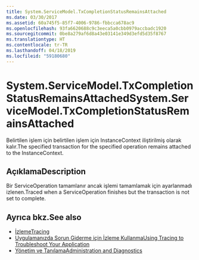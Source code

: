 ```yaml
---
title: System.ServiceModel.TxCompletionStatusRemainsAttached
ms.date: 03/30/2017
ms.assetid: 60a745f5-85f7-4006-9786-fbbcca678ac9
ms.openlocfilehash: 93fa6620688c9c3eeca5a0cbb0979accbadc1920
ms.sourcegitcommit: 0be8a279af6d8a43e03141e349d3efd5d35f8767
ms.translationtype: HT
ms.contentlocale: tr-TR
ms.lasthandoff: 04/18/2019
ms.locfileid: "59180680"
---
```

# <a name="systemservicemodeltxcompletionstatusremainsattached"></a><span data-ttu-id="8b993-102">System.ServiceModel.TxCompletionStatusRemainsAttached</span><span class="sxs-lookup"><span data-stu-id="8b993-102">System.ServiceModel.TxCompletionStatusRemainsAttached</span></span>
<span data-ttu-id="8b993-103">Belirtilen işlem için belirtilen işlem için InstanceContext iliştirilmiş olarak kalır.</span><span class="sxs-lookup"><span data-stu-id="8b993-103">The specified transaction for the specified operation remains attached to the InstanceContext.</span></span>  
  
## <a name="description"></a><span data-ttu-id="8b993-104">Açıklama</span><span class="sxs-lookup"><span data-stu-id="8b993-104">Description</span></span>  
 <span data-ttu-id="8b993-105">Bir ServiceOperation tamamlanır ancak işlemi tamamlamak için ayarlanmadı izlenen.</span><span class="sxs-lookup"><span data-stu-id="8b993-105">Traced when a ServiceOperation finishes but the transaction is not set to complete.</span></span>  
  
## <a name="see-also"></a><span data-ttu-id="8b993-106">Ayrıca bkz.</span><span class="sxs-lookup"><span data-stu-id="8b993-106">See also</span></span>

- [<span data-ttu-id="8b993-107">İzleme</span><span class="sxs-lookup"><span data-stu-id="8b993-107">Tracing</span></span>](../../../../../docs/framework/wcf/diagnostics/tracing/index.md)
- [<span data-ttu-id="8b993-108">Uygulamanızda Sorun Giderme için İzleme Kullanma</span><span class="sxs-lookup"><span data-stu-id="8b993-108">Using Tracing to Troubleshoot Your Application</span></span>](../../../../../docs/framework/wcf/diagnostics/tracing/using-tracing-to-troubleshoot-your-application.md)
- [<span data-ttu-id="8b993-109">Yönetim ve Tanılama</span><span class="sxs-lookup"><span data-stu-id="8b993-109">Administration and Diagnostics</span></span>](../../../../../docs/framework/wcf/diagnostics/index.md)
